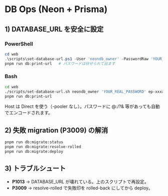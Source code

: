 # DB Ops (Neon + Prisma)

## 1) DATABASE_URL を安全に設定
### PowerShell
```powershell
cd web
.\scripts\set-database-url.ps1 -User 'neondb_owner' -PasswordRaw 'YOUR_REAL_PASSWORD' -Host 'ep-xxxxx.ap-southeast-1.aws.neon.tech' -DbName 'neondb'
pnpm run db:print-url   # パスワードは伏せられて出ます
```

### Bash
```bash
cd web
./scripts/set-database-url.sh neondb_owner 'YOUR_REAL_PASSWORD' ep-xxxxx.ap-southeast-1.aws.neon.tech neondb
pnpm run db:print-url
```

Host は Direct を使う（-pooler なし）。パスワードに @:/?& 等があっても自動でエンコードされます。

## 2) 失敗 migration (P3009) の解消
```bash
pnpm run db:migrate:status
pnpm run db:migrate:resolve-rolled
pnpm run db:migrate:deploy
```

## 3) トラブルシュート

- **P1013** → DATABASE_URL が壊れている。上のスクリプトで再設定。
- **P3009** → resolve-rolled で失敗印を rolled-back にしてから deploy。
